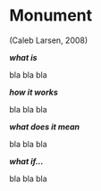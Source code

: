 # Monument
(Caleb Larsen, 2008)

***what is***

bla bla bla

***how it works***

bla bla bla

***what does it mean***

bla bla bla

***what if...***

bla bla bla
